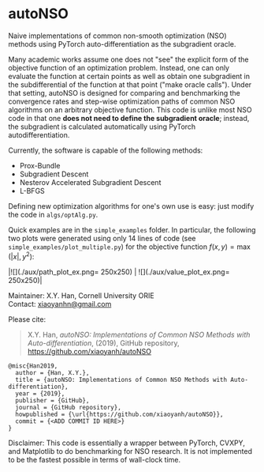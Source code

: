 # autoNSO
Naive implementations of common non-smooth optimization (NSO) methods using PyTorch auto-differentiation as the subgradient oracle.  

Many academic works assume one does not "see" the explicit form of the objective function of an optimization problem. Instead, one can only evaluate the function at certain points as well as obtain one subgradient in the subdifferential of the function at that point ("make oracle calls"). Under that setting, autoNSO is designed for comparing and benchmarking the convergence rates and step-wise optimization paths of common NSO algorithms on an arbitrary objective function. This code is unlike most NSO code in that one **does not need to define the subgradient oracle**; instead, the subgradient is calculated automatically using PyTorch autodifferentiation.

Currently, the software is capable of the following methods:

* Prox-Bundle
* Subgradient Descent
* Nesterov Accelerated Subgradient Descent
* L-BFGS

Defining new optimization algorithms for one's own use is easy: just modify the code in `algs/optAlg.py`.

Quick examples are in the  `simple_examples`  folder. In particular, the following two plots were generated using only 14 lines of code (see `simple_examples/plot_multiple.py`) for the objective function $f(x,y) = \max(|x|,y^2)$:

|![](./aux/path_plot_ex.png= 250x250)  |  ![](./aux/value_plot_ex.png= 250x250)|

Maintainer:   X.Y. Han, Cornell University ORIE\
Contact:      xiaoyanhn@gmail.com

Please cite:

> X.Y. Han, *autoNSO: Implementations of Common NSO Methods with Auto-differentiation*, (2019), GitHub repository, https://github.com/xiaoyanh/autoNSO

```
@misc{Han2019,
  author = {Han, X.Y.},
  title = {autoNSO: Implementations of Common NSO Methods with Auto-differentiation},
  year = {2019},
  publisher = {GitHub},
  journal = {GitHub repository},
  howpublished = {\url{https://github.com/xiaoyanh/autoNSO}},
  commit = {<ADD COMMIT ID HERE>}
}
```

Disclaimer: This code is essentially a wrapper between PyTorch, CVXPY, and Matplotlib to do benchmarking for NSO research. It is not implemented to be the fastest possible in terms of wall-clock time.
